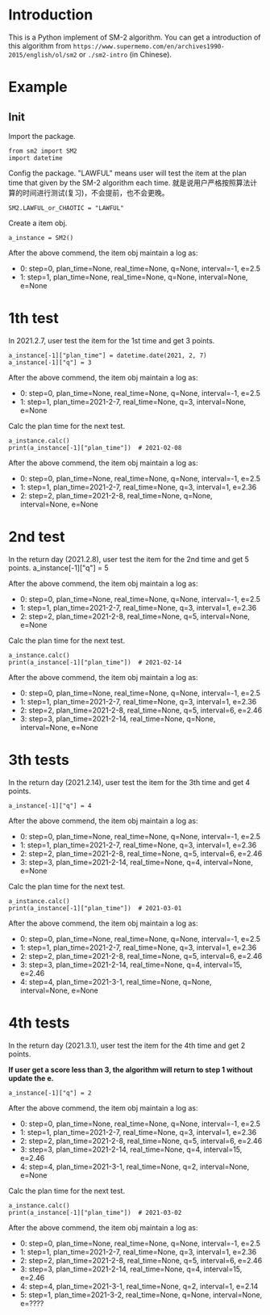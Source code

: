 # Introduction
This is a Python implement of SM-2 algorithm.
You can get a introduction of this algorithm from
 `https://www.supermemo.com/en/archives1990-2015/english/ol/sm2` 
 or `./sm2-intro` (in Chinese).

# Example
## Init
Import the package.

    from sm2 import SM2
    import datetime

Config the package. "LAWFUL" means user will test the item
at the plan time that given by the SM-2 algorithm each time.
就是说用户严格按照算法计算的时间进行测试(复习)，不会提前，也不会更晚。

    SM2.LAWFUL_or_CHAOTIC = "LAWFUL"

Create a item obj.
    
    a_instance = SM2()
    
After the above commend, the item obj maintain a log as:
- 0: step=0, plan_time=None, real_time=None, q=None, interval=-1, e=2.5
- 1: step=1, plan_time=None, real_time=None, q=None, interval=None, e=None

# 1th test
In 2021.2.7, user test the item for the 1st time and get 3 points.

    a_instance[-1]["plan_time"] = datetime.date(2021, 2, 7)
    a_instance[-1]["q"] = 3
    
After the above commend, the item obj maintain a log as:
- 0: step=0, plan_time=None, real_time=None, q=None, interval=-1, e=2.5
- 1: step=1, plan_time=2021-2-7, real_time=None, q=3, interval=None, e=None

Calc the plan time for the next test.

    a_instance.calc()
    print(a_instance[-1]["plan_time"])  # 2021-02-08
    
After the above commend, the item obj maintain a log as:
- 0: step=0, plan_time=None, real_time=None, q=None, interval=-1, e=2.5
- 1: step=1, plan_time=2021-2-7, real_time=None, q=3, interval=1, e=2.36
- 2: step=2, plan_time=2021-2-8, real_time=None, q=None, interval=None, e=None

# 2nd test
In the return day (2021.2.8), user test the item for the 2nd time and get 5 points.
    a_instance[-1]["q"] = 5
    
After the above commend, the item obj maintain a log as:
- 0: step=0, plan_time=None, real_time=None, q=None, interval=-1, e=2.5
- 1: step=1, plan_time=2021-2-7, real_time=None, q=3, interval=1, e=2.36
- 2: step=2, plan_time=2021-2-8, real_time=None, q=5, interval=None, e=None

Calc the plan time for the next test.

    a_instance.calc()
    print(a_instance[-1]["plan_time"])  # 2021-02-14
    
After the above commend, the item obj maintain a log as:
- 0: step=0, plan_time=None, real_time=None, q=None, interval=-1, e=2.5
- 1: step=1, plan_time=2021-2-7, real_time=None, q=3, interval=1, e=2.36
- 2: step=2, plan_time=2021-2-8, real_time=None, q=5, interval=6, e=2.46
- 3: step=3, plan_time=2021-2-14, real_time=None, q=None, interval=None, e=None

# 3th tests
In the return day (2021.2.14), user test the item for the 3th time and get 4 points.
    
    a_instance[-1]["q"] = 4
    
After the above commend, the item obj maintain a log as:
- 0: step=0, plan_time=None, real_time=None, q=None, interval=-1, e=2.5
- 1: step=1, plan_time=2021-2-7, real_time=None, q=3, interval=1, e=2.36
- 2: step=2, plan_time=2021-2-8, real_time=None, q=5, interval=6, e=2.46
- 3: step=3, plan_time=2021-2-14, real_time=None, q=4, interval=None, e=None

Calc the plan time for the next test.

    a_instance.calc()
    print(a_instance[-1]["plan_time"])  # 2021-03-01
    
After the above commend, the item obj maintain a log as:
- 0: step=0, plan_time=None, real_time=None, q=None, interval=-1, e=2.5
- 1: step=1, plan_time=2021-2-7, real_time=None, q=3, interval=1, e=2.36
- 2: step=2, plan_time=2021-2-8, real_time=None, q=5, interval=6, e=2.46
- 3: step=3, plan_time=2021-2-14, real_time=None, q=4, interval=15, e=2.46
- 4: step=4, plan_time=2021-3-1, real_time=None, q=None, interval=None, e=None

# 4th tests
In the return day (2021.3.1), user test the item for the 4th time and get 2 points.

**If user get a score less than 3, 
the algorithm will return to step 1 without update the e.**

    a_instance[-1]["q"] = 2
    
After the above commend, the item obj maintain a log as:
- 0: step=0, plan_time=None, real_time=None, q=None, interval=-1, e=2.5
- 1: step=1, plan_time=2021-2-7, real_time=None, q=3, interval=1, e=2.36
- 2: step=2, plan_time=2021-2-8, real_time=None, q=5, interval=6, e=2.46
- 3: step=3, plan_time=2021-2-14, real_time=None, q=4, interval=15, e=2.46
- 4: step=4, plan_time=2021-3-1, real_time=None, q=2, interval=None, e=None

Calc the plan time for the next test.

    a_instance.calc()
    print(a_instance[-1]["plan_time"])  # 2021-03-02
    
After the above commend, the item obj maintain a log as:
- 0: step=0, plan_time=None, real_time=None, q=None, interval=-1, e=2.5
- 1: step=1, plan_time=2021-2-7, real_time=None, q=3, interval=1, e=2.36
- 2: step=2, plan_time=2021-2-8, real_time=None, q=5, interval=6, e=2.46
- 3: step=3, plan_time=2021-2-14, real_time=None, q=4, interval=15, e=2.46
- 4: step=4, plan_time=2021-3-1, real_time=None, q=2, interval=1, e=2.14
- 5: step=1, plan_time=2021-3-2, real_time=None, q=None, interval=None, e=????







